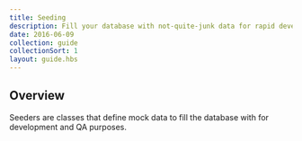 ```yaml
---
title: Seeding
description: Fill your database with not-quite-junk data for rapid development
date: 2016-06-09
collection: guide
collectionSort: 1
layout: guide.hbs
---
```


## Overview
Seeders are classes that define mock data to fill the database with for development and QA purposes.
